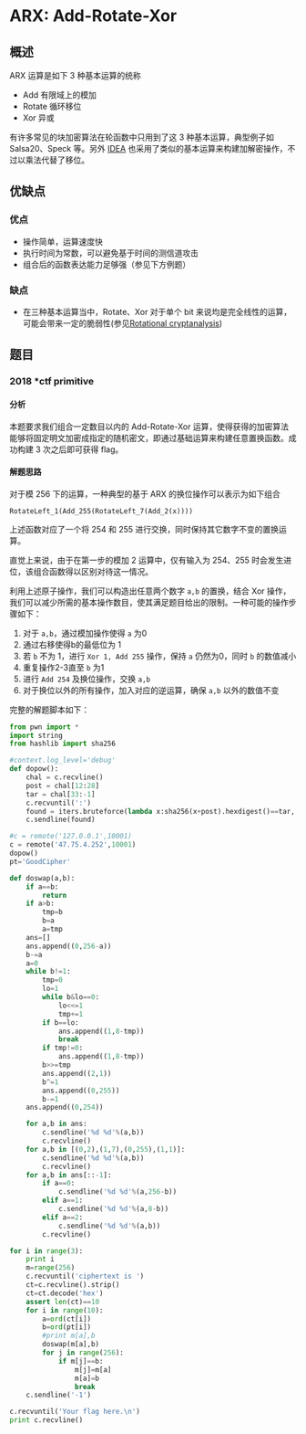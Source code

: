 # ARX: Add-Rotate-Xor

## 概述

ARX 运算是如下 3 种基本运算的统称
- Add 有限域上的模加
- Rotate 循环移位
- Xor 异或

有许多常见的块加密算法在轮函数中只用到了这 3 种基本运算，典型例子如 Salsa20、Speck 等。另外 [IDEA](./idea.md) 也采用了类似的基本运算来构建加解密操作，不过以乘法代替了移位。

## 优缺点

### 优点

- 操作简单，运算速度快
- 执行时间为常数，可以避免基于时间的测信道攻击
- 组合后的函数表达能力足够强（参见下方例题）

### 缺点

- 在三种基本运算当中，Rotate、Xor 对于单个 bit 来说均是完全线性的运算，可能会带来一定的脆弱性(参见[Rotational cryptanalysis](https://en.wikipedia.org/wiki/Rotational_cryptanalysis))

## 题目

### 2018 *ctf primitive

#### 分析

本题要求我们组合一定数目以内的 Add-Rotate-Xor 运算，使得获得的加密算法能够将固定明文加密成指定的随机密文，即通过基础运算来构建任意置换函数。成功构建 3 次之后即可获得 flag。

#### 解题思路

对于模 256 下的运算，一种典型的基于 ARX 的换位操作可以表示为如下组合
```
RotateLeft_1(Add_255(RotateLeft_7(Add_2(x))))
```

上述函数对应了一个将 254 和 255 进行交换，同时保持其它数字不变的置换运算。

直觉上来说，由于在第一步的模加 2 运算中，仅有输入为 254、255 时会发生进位，该组合函数得以区别对待这一情况。

利用上述原子操作，我们可以构造出任意两个数字 `a,b` 的置换，结合 Xor 操作，我们可以减少所需的基本操作数目，使其满足题目给出的限制。一种可能的操作步骤如下：

1. 对于 `a,b`，通过模加操作使得 `a` 为0
2. 通过右移使得b的最低位为 1
3. 若 `b` 不为 1，进行 `Xor 1, Add 255` 操作，保持 `a` 仍然为0，同时 `b` 的数值减小
4. 重复操作2-3直至 `b` 为1
5. 进行 `Add 254` 及换位操作，交换 `a,b`
6. 对于换位以外的所有操作，加入对应的逆运算，确保 `a,b` 以外的数值不变

完整的解题脚本如下：

```python
from pwn import *
import string
from hashlib import sha256

#context.log_level='debug'
def dopow():
    chal = c.recvline()
    post = chal[12:28]
    tar = chal[33:-1]
    c.recvuntil(':')
    found = iters.bruteforce(lambda x:sha256(x+post).hexdigest()==tar, string.ascii_letters+string.digits, 4)
    c.sendline(found)

#c = remote('127.0.0.1',10001)
c = remote('47.75.4.252',10001)
dopow()
pt='GoodCipher'

def doswap(a,b):
    if a==b:
        return
    if a>b:
        tmp=b
        b=a
        a=tmp
    ans=[]
    ans.append((0,256-a))
    b-=a
    a=0
    while b!=1:
        tmp=0
        lo=1
        while b&lo==0:
            lo<<=1
            tmp+=1
        if b==lo:
            ans.append((1,8-tmp))
            break
        if tmp!=0:
            ans.append((1,8-tmp))
        b>>=tmp
        ans.append((2,1))
        b^=1
        ans.append((0,255))
        b-=1
    ans.append((0,254))

    for a,b in ans:
        c.sendline('%d %d'%(a,b))
        c.recvline()
    for a,b in [(0,2),(1,7),(0,255),(1,1)]:
        c.sendline('%d %d'%(a,b))
        c.recvline()
    for a,b in ans[::-1]:
        if a==0:
            c.sendline('%d %d'%(a,256-b))
        elif a==1:
            c.sendline('%d %d'%(a,8-b))
        elif a==2:
            c.sendline('%d %d'%(a,b))
        c.recvline()

for i in range(3):
    print i
    m=range(256)
    c.recvuntil('ciphertext is ')
    ct=c.recvline().strip()
    ct=ct.decode('hex')
    assert len(ct)==10
    for i in range(10):
        a=ord(ct[i])
        b=ord(pt[i])
        #print m[a],b
        doswap(m[a],b)
        for j in range(256):
            if m[j]==b:
                m[j]=m[a]
                m[a]=b
                break
    c.sendline('-1')

c.recvuntil('Your flag here.\n')
print c.recvline()
```
